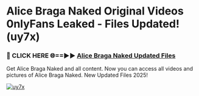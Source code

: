 # Alice Braga Naked Original Videos 0nlyFans Leaked - Files Updated! (uy7x)

<h3>🔴 CLICK HERE 🌐==►► <a href="https://tinyurl.com/yckcrads" rel="nofollow">Alice Braga Naked Updated Files</a></h3>

Get Alice Braga Naked and all content. Now you can access all videos and pictures of Alice Braga Naked. New Updated Files 2025!

[![uy7x](https://i.imgur.com/hpKpOFt.gif)](https://tinyurl.com/yckcrads)
